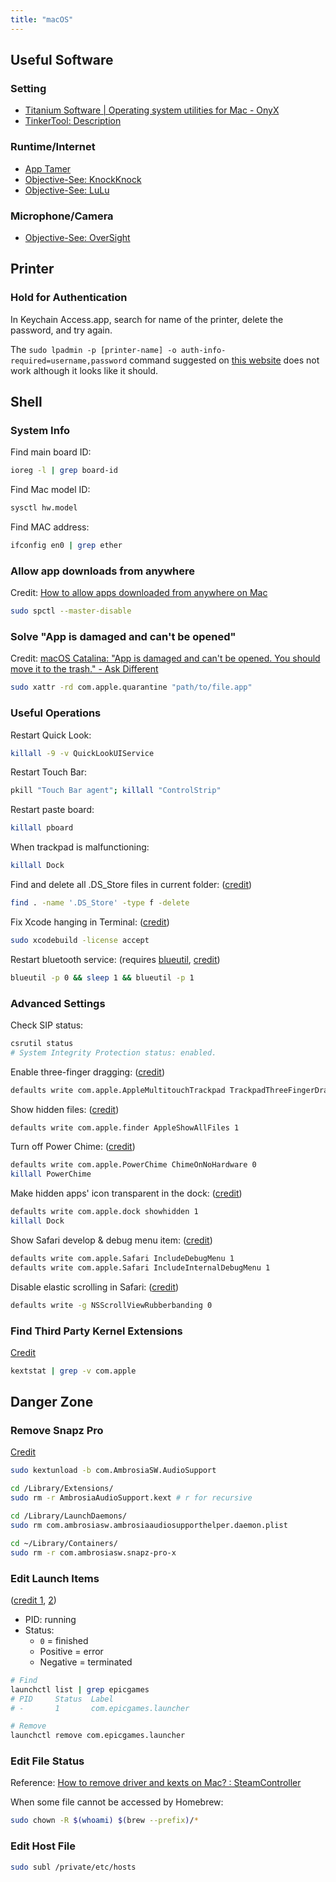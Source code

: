 ```yaml
---
title: "macOS"
---
```


## Useful Software

### Setting

- [Titanium Software \| Operating system utilities for Mac \- OnyX](https://www.titanium-software.fr/en/onyx.html)
- [TinkerTool: Description](https://www.bresink.com/osx/TinkerTool.html)

### Runtime/Internet

- [App Tamer](https://www.stclairsoft.com/AppTamer/)
- [Objective-See: KnockKnock](https://objective-see.com/products/knockknock.html)
- [Objective-See: LuLu](https://objective-see.com/products/lulu.html)

### Microphone/Camera

- [Objective-See: OverSight](https://objective-see.com/products/oversight.html)

## Printer

### Hold for Authentication

In Keychain Access.app, search for name of the printer, delete the password, and try again.

The `sudo lpadmin -p [printer-name] -o auth-info-required=username,password` command suggested on [this website](https://www.papercut.com/kb/Main/HoldforAuthentication/) does not work although it looks like it should.


## Shell

### System Info

Find main board ID:

```sh
ioreg -l | grep board-id
```

Find Mac model ID:

```sh
sysctl hw.model
```

Find MAC address:

```sh
ifconfig en0 | grep ether
```

### Allow app downloads from anywhere

Credit: [How to allow apps downloaded from anywhere on Mac](https://macpaw.com/how-to/allow-apps-anywhere)

```sh
sudo spctl --master-disable
```

### Solve "App is damaged and can't be opened"

Credit: [macOS Catalina: "App is damaged and can't be opened. You should move it to the trash." - Ask Different](https://apple.stackexchange.com/a/372208)

```sh
sudo xattr -rd com.apple.quarantine "path/to/file.app"
```

### Useful Operations

Restart Quick Look:

```sh
killall -9 -v QuickLookUIService
```

Restart Touch Bar:

```sh
pkill "Touch Bar agent"; killall "ControlStrip"
```

Restart paste board:

```sh
killall pboard
```

When trackpad is malfunctioning:

```sh
killall Dock
```

Find and delete all .DS_Store files in current folder: \([credit](https://jonbellah.com/articles/recursively-remove-ds-store)\)

```sh
find . -name '.DS_Store' -type f -delete
```

Fix Xcode hanging in Terminal: \([credit](https://apple.stackexchange.com/a/308125)\)

```sh
sudo xcodebuild -license accept
```

Restart bluetooth service: (requires [blueutil](https://github.com/toy/blueutil), [credit](https://apple.stackexchange.com/a/310732))

```sh
blueutil -p 0 && sleep 1 && blueutil -p 1
```

<!-- Stop spaces auto switching \(auto-swoosh\): \(credits: [1](https://apple.stackexchange.com/a/4821), [2](https://apple.stackexchange.com/a/423294)\)

```bash
defaults write com.apple.Dock workspaces-auto-swoosh -bool YES && killall Dock

defaults write -g AppleSpacesSwitchOnActivate -bool YES && killall Dock
``` -->

### Advanced Settings

Check SIP status:

```sh
csrutil status
# System Integrity Protection status: enabled.
```

Enable three-finger dragging: \([credit](https://apple.stackexchange.com/a/362308)\)

```sh
defaults write com.apple.AppleMultitouchTrackpad TrackpadThreeFingerDrag 1 && defaults write com.apple.driver.AppleBluetoothMultitouch.trackpad TrackpadThreeFingerDrag 1
```

Show hidden files: \([credit](https://apple.stackexchange.com/a/100040/218914)\)

```sh
defaults write com.apple.finder AppleShowAllFiles 1
```

Turn off Power Chime: \([credit](https://apple.stackexchange.com/a/309947)\)

```sh
defaults write com.apple.PowerChime ChimeOnNoHardware 0
killall PowerChime
```

Make hidden apps' icon transparent in the dock: \([credit](https://missing.csail.mit.edu/2019/os-customization/#macos)\)

```sh
defaults write com.apple.dock showhidden 1
killall Dock
```

Show Safari develop & debug menu item: \([credit](https://oku.edu.mie-u.ac.jp/~okumura/macosx/)\)

```sh
defaults write com.apple.Safari IncludeDebugMenu 1
defaults write com.apple.Safari IncludeInternalDebugMenu 1
```

Disable elastic scrolling in Safari: \([credit](https://osxdaily.com/2012/05/10/disable-elastic-rubber-band-scrolling-in-mac-os-x/)\)

```sh
defaults write -g NSScrollViewRubberbanding 0
```

### Find Third Party Kernel Extensions

[Credit](https://apple.stackexchange.com/a/310758)

```sh
kextstat | grep -v com.apple
```

## Danger Zone

### Remove Snapz Pro

[Credit](https://www.macworld.com/article/3128854/how-to-remove-snapz-pro-in-macos-sierra.html)

```sh
sudo kextunload -b com.AmbrosiaSW.AudioSupport

cd /Library/Extensions/
sudo rm -r AmbrosiaAudioSupport.kext # r for recursive

cd /Library/LaunchDaemons/
sudo rm com.ambrosiasw.ambrosiaaudiosupporthelper.daemon.plist

cd ~/Library/Containers/
sudo rm -r com.ambrosiasw.snapz-pro-x
```

### Edit Launch Items

\([credit 1](https://stackoverflow.com/a/16727754), [2](https://apple.stackexchange.com/a/308421)\)

- PID: running
- Status:
    - `0` = finished
    - Positive = error
    - Negative = terminated

```sh
# Find
launchctl list | grep epicgames
# PID     Status  Label
# -       1       com.epicgames.launcher

# Remove
launchctl remove com.epicgames.launcher
```

### Edit File Status

Reference: [How to remove driver and kexts on Mac? : SteamController](https://www.reddit.com/r/SteamController/comments/edkq1r/how_to_remove_driver_and_kexts_on_mac/)

When some file cannot be accessed by Homebrew:

```sh
sudo chown -R $(whoami) $(brew --prefix)/*
```

### Edit Host File

```sh
sudo subl /private/etc/hosts
```
